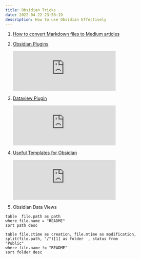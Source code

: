 ```yaml
---
title: Obsidian Tricks
date: 2022-04-22 23:58:19
description: How to use Obsidian Effectively
---
```


1. [How to convert Markdown files to Medium articles](https://link.medium.com/pWSKtWlOhpb)
2. [Obsidian Plugins](https://youtu.be/W7kTtn9empU)

	<iframe width="320" height="125" src="https://www.youtube.com/embed/W7kTtn9empU" title="YouTube video player" frameborder="0" allow="accelerometer; autoplay; clipboard-write; encrypted-media; gyroscope; picture-in-picture" allowfullscreen></iframe>
	
3. [Dataview Plugin](https://youtu.be/7kFEl7Ovsr8)

	<iframe width="320" height="125" src="https://www.youtube.com/embed/7kFEl7Ovsr8" title="YouTube video player" frameborder="0" allow="accelerometer; autoplay; clipboard-write; encrypted-media; gyroscope; picture-in-picture" allowfullscreen></iframe>

4. [Useful Templates for Obsidian](https://youtu.be/RfRFS0S-tNs)
   
	<iframe width="320" height="125" src="https://www.youtube.com/embed/RfRFS0S-tNs" title="YouTube video player" frameborder="0" allow="accelerometer; autoplay; clipboard-write; encrypted-media; gyroscope; picture-in-picture" allowfullscreen></iframe>

5. Obsidian Data Views
```dataview
table  file.path as path
where file.name = "README"
sort path desc

table file.ctime as creation, file.mtime as modification,  split(file.path, "/")[1] as folder  , status from  
"Public"
where file.name != "README"
sort folder desc
```